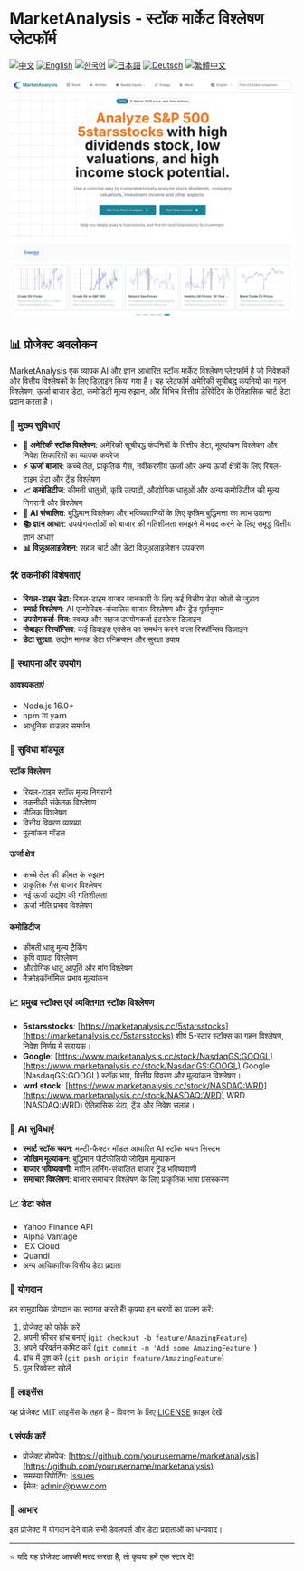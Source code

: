 # MarketAnalysis - स्टॉक मार्केट विश्लेषण प्लेटफॉर्म

[![中文](https://img.shields.io/badge/lang-中文-red.svg)](README.md)
[![English](https://img.shields.io/badge/lang-English-blue.svg)](README.en.md)
[![한국어](https://img.shields.io/badge/lang-한국어-green.svg)](README.ko.md)
[![日本語](https://img.shields.io/badge/lang-日本語-yellow.svg)](README.ja.md)
[![Deutsch](https://img.shields.io/badge/lang-Deutsch-orange.svg)](README.de.md)
[![繁體中文](https://img.shields.io/badge/lang-繁體中文-purple.svg)](README.zh-TW.md)

![MarketAnalysis Cover](market-analysis-cover.png)

## 📊 प्रोजेक्ट अवलोकन

MarketAnalysis एक व्यापक AI और ज्ञान आधारित स्टॉक मार्केट विश्लेषण प्लेटफॉर्म है जो निवेशकों और वित्तीय विश्लेषकों के लिए डिज़ाइन किया गया है। यह प्लेटफॉर्म अमेरिकी सूचीबद्ध कंपनियों का गहन विश्लेषण, ऊर्जा बाजार डेटा, कमोडिटी मूल्य रुझान, और विभिन्न वित्तीय डेरिवेटिव के ऐतिहासिक चार्ट डेटा प्रदान करता है।

### 🚀 मुख्य सुविधाएं

- **🏢 अमेरिकी स्टॉक विश्लेषण**: अमेरिकी सूचीबद्ध कंपनियों के वित्तीय डेटा, मूल्यांकन विश्लेषण और निवेश सिफारिशों का व्यापक कवरेज
- **⚡ ऊर्जा बाजार**: कच्चे तेल, प्राकृतिक गैस, नवीकरणीय ऊर्जा और अन्य ऊर्जा क्षेत्रों के लिए रियल-टाइम डेटा और ट्रेंड विश्लेषण
- **📈 कमोडिटीज**: कीमती धातुओं, कृषि उत्पादों, औद्योगिक धातुओं और अन्य कमोडिटीज की मूल्य निगरानी और विश्लेषण
- **🤖 AI संचालित**: बुद्धिमान विश्लेषण और भविष्यवाणियों के लिए कृत्रिम बुद्धिमत्ता का लाभ उठाना
- **📚 ज्ञान आधार**: उपयोगकर्ताओं को बाजार की गतिशीलता समझने में मदद करने के लिए समृद्ध वित्तीय ज्ञान आधार
- **📊 विज़ुअलाइज़ेशन**: सहज चार्ट और डेटा विज़ुअलाइज़ेशन उपकरण

### 🛠 तकनीकी विशेषताएं

- **रियल-टाइम डेटा**: रियल-टाइम बाजार जानकारी के लिए कई वित्तीय डेटा स्रोतों से जुड़ाव
- **स्मार्ट विश्लेषण**: AI एल्गोरिदम-संचालित बाजार विश्लेषण और ट्रेंड पूर्वानुमान
- **उपयोगकर्ता-मित्र**: स्वच्छ और सहज उपयोगकर्ता इंटरफेस डिज़ाइन
- **मोबाइल रिस्पॉन्सिव**: कई डिवाइस एक्सेस का समर्थन करने वाला रिस्पॉन्सिव डिज़ाइन
- **डेटा सुरक्षा**: उद्योग मानक डेटा एन्क्रिप्शन और सुरक्षा उपाय

### 🔧 स्थापना और उपयोग

#### आवश्यकताएं
- Node.js 16.0+
- npm या yarn
- आधुनिक ब्राउज़र समर्थन

### 📱 सुविधा मॉड्यूल

#### स्टॉक विश्लेषण
- रियल-टाइम स्टॉक मूल्य निगरानी
- तकनीकी संकेतक विश्लेषण
- मौलिक विश्लेषण
- वित्तीय विवरण व्याख्या
- मूल्यांकन मॉडल

#### ऊर्जा क्षेत्र
- कच्चे तेल की कीमत के रुझान
- प्राकृतिक गैस बाजार विश्लेषण
- नई ऊर्जा उद्योग की गतिशीलता
- ऊर्जा नीति प्रभाव विश्लेषण

#### कमोडिटीज
- कीमती धातु मूल्य ट्रैकिंग
- कृषि वायदा विश्लेषण
- औद्योगिक धातु आपूर्ति और मांग विश्लेषण
- मैक्रोइकॉनॉमिक प्रभाव मूल्यांकन

### 📈 प्रमुख स्टॉक्स एवं व्यक्तिगत स्टॉक विश्लेषण  

- **5starsstocks**: [https://marketanalysis.cc/5starsstocks](https://marketanalysis.cc/5starsstocks)
  शीर्ष 5-स्टार स्टॉक्स का गहन विश्लेषण, निवेश निर्णय में सहायक।
- **Google**: [https://www.marketanalysis.cc/stock/NasdaqGS:GOOGL](https://www.marketanalysis.cc/stock/NasdaqGS:GOOGL)
  Google (NasdaqGS:GOOGL) स्टॉक भाव, वित्तीय विवरण और मूल्यांकन विश्लेषण।
- **wrd stock**: [https://www.marketanalysis.cc/stock/NASDAQ:WRD](https://www.marketanalysis.cc/stock/NASDAQ:WRD)
  WRD (NASDAQ:WRD) ऐतिहासिक डेटा, ट्रेंड और निवेश सलाह।

### 🔮 AI सुविधाएं

- **स्मार्ट स्टॉक चयन**: मल्टी-फैक्टर मॉडल आधारित AI स्टॉक चयन सिस्टम
- **जोखिम मूल्यांकन**: बुद्धिमान पोर्टफोलियो जोखिम मूल्यांकन
- **बाजार भविष्यवाणी**: मशीन लर्निंग-संचालित बाजार ट्रेंड भविष्यवाणी
- **समाचार विश्लेषण**: बाजार समाचार विश्लेषण के लिए प्राकृतिक भाषा प्रसंस्करण

### 📈 डेटा स्रोत

- Yahoo Finance API
- Alpha Vantage
- IEX Cloud
- Quandl
- अन्य आधिकारिक वित्तीय डेटा प्रदाता

### 🤝 योगदान

हम सामुदायिक योगदान का स्वागत करते हैं! कृपया इन चरणों का पालन करें:

1. प्रोजेक्ट को फोर्क करें
2. अपनी फीचर ब्रांच बनाएं (`git checkout -b feature/AmazingFeature`)
3. अपने परिवर्तन कमिट करें (`git commit -m 'Add some AmazingFeature'`)
4. ब्रांच में पुश करें (`git push origin feature/AmazingFeature`)
5. पुल रिक्वेस्ट खोलें

### 📄 लाइसेंस

यह प्रोजेक्ट MIT लाइसेंस के तहत है - विवरण के लिए [LICENSE](LICENSE) फ़ाइल देखें

### 📞 संपर्क करें

- प्रोजेक्ट होमपेज: [https://github.com/yourusername/marketanalysis](https://github.com/yourusername/marketanalysis)
- समस्या रिपोर्टिंग: [Issues](https://github.com/yourusername/marketanalysis/issues)
- ईमेल: admin@pww.com

### 🙏 आभार

इस प्रोजेक्ट में योगदान देने वाले सभी डेवलपर्स और डेटा प्रदाताओं का धन्यवाद।

---

⭐ यदि यह प्रोजेक्ट आपकी मदद करता है, तो कृपया हमें एक स्टार दें! 